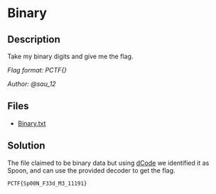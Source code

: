 # Binary

## Description

Take my binary digits and give me the flag. 

*Flag format: PCTF{}*

*Author: @sau_12*

## Files

* [Binary.txt](files/Binary.txt)

## Solution

The file claimed to be binary data but using [dCode](https://www.dcode.fr/spoon-language) we identified it as Spoon, and can use the provided decoder to get the flag. 

```
PCTF{Sp00N_F33d_M3_11191}
```
